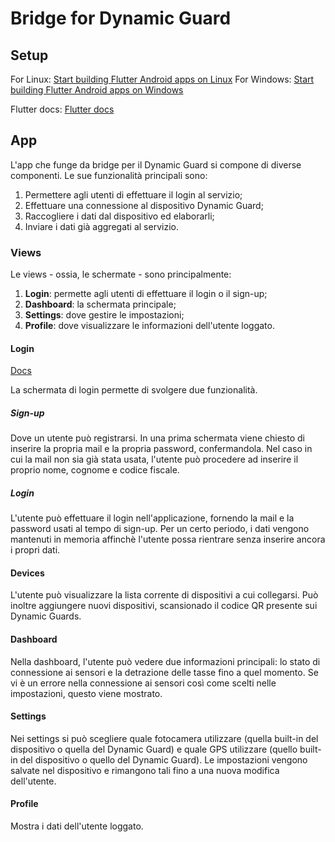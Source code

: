 # Bridge for Dynamic Guard

## Setup

For Linux: [Start building Flutter Android apps on Linux](https://docs.flutter.dev/get-started/install/linux/android)
For Windows: [Start building Flutter Android apps on Windows](https://docs.flutter.dev/get-started/install/windows/mobile)

Flutter docs: [Flutter docs](https://docs.flutter.dev/get-started/fundamentals)

## App

L'app che funge da bridge per il Dynamic Guard si compone di diverse componenti. Le sue funzionalità principali sono:

1. Permettere agli utenti di effettuare il login al servizio;
2. Effettuare una connessione al dispositivo Dynamic Guard;
3. Raccogliere i dati dal dispositivo ed elaborarli;
4. Inviare i dati già aggregati al servizio.

### Views

Le views - ossia, le schermate - sono principalmente:
1. **Login**: permette agli utenti di effettuare il login o il sign-up;
2. **Dashboard**: la schermata principale;
3. **Settings**: dove gestire le impostazioni;
4. **Profile**: dove visualizzare le informazioni dell'utente loggato.

#### Login

[Docs](https://pub.dev/packages/flutter_login)

La schermata di login permette di svolgere due funzionalità.

##### Sign-up

Dove un utente può registrarsi. In una prima schermata viene chiesto di inserire la propria mail e la propria password, confermandola. Nel caso in cui la mail non sia già stata usata, l'utente può procedere ad inserire il proprio nome, cognome e codice fiscale.

##### Login

L'utente può effettuare il login nell'applicazione, fornendo la mail e la password usati al tempo di sign-up. Per un certo periodo, i dati vengono mantenuti in memoria affinchè l'utente possa rientrare senza inserire ancora i propri dati.

#### Devices

L'utente può visualizzare la lista corrente di dispositivi a cui collegarsi. Può inoltre aggiungere nuovi dispositivi, scansionado il codice QR presente sui Dynamic Guards.

#### Dashboard

Nella dashboard, l'utente può vedere due informazioni principali: lo stato di connessione ai sensori e la detrazione delle tasse fino a quel momento. Se vi è un errore nella connessione ai sensori così come scelti nelle impostazioni, questo viene mostrato.

#### Settings

Nei settings si può scegliere quale fotocamera utilizzare (quella built-in del dispositivo o quella del Dynamic Guard) e quale GPS utilizzare (quello built-in del dispositivo o quello del Dynamic Guard). Le impostazioni vengono salvate nel dispositivo e rimangono tali fino a una nuova modifica dell'utente.

#### Profile

Mostra i dati dell'utente loggato.
